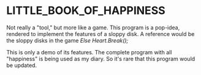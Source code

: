 # LITTLE_BOOK_OF_HAPPINESS
Not really a "tool," but more like a game. This program is a pop-idea, rendered to implement the features of a sloppy disk. A reference would be the sloppy disks in the game *Else Heart.Break();*

This is only a demo of its features. The complete program with all "happiness" is being used as my diary. So it's rare that this program would be updated.